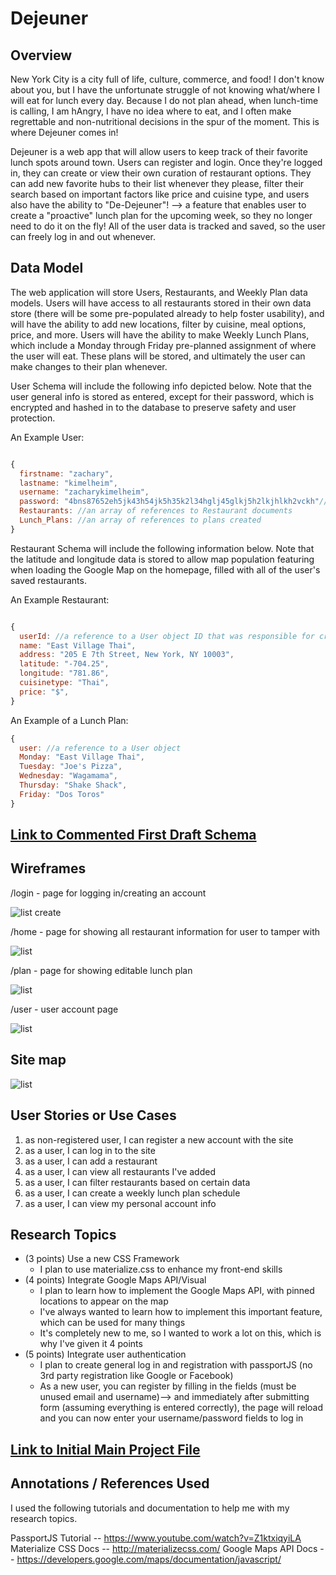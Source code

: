 
# Dejeuner

## Overview

New York City is a city full of life, culture, commerce, and food! I don't know about you, but I have the
unfortunate struggle of not knowing what/where I will eat for lunch every day. Because I do not plan ahead,
when lunch-time is calling, I am hAngry, I have no idea where to eat, and I often make regrettable and non-nutritional decisions in the spur of the moment. This is where Dejeuner comes in!

Dejeuner is a web app that will allow users to keep track of their favorite lunch spots around town. Users can register and login. Once they're logged in, they can create or view their own curation of restaurant options. They can add new favorite hubs to their list whenever they please, filter their search based on important factors like price and cuisine type, and users also have the ability to "De-Dejeuner"! --> a feature that enables user to create a "proactive" lunch plan for the upcoming week, so they no longer need to do it on the fly! All of the user data is tracked and saved, so the user can freely log in and out whenever.


## Data Model

The web application will store Users, Restaurants, and Weekly Plan data models. Users will have access
to all restaurants stored in their own data store (there will be some pre-populated already to help foster usability), and will have the ability to add new locations, filter by cuisine, meal options, price, and more. Users will have the ability to make Weekly Lunch Plans, which include a Monday through Friday pre-planned assignment of where the user will eat. These plans will be stored, and ultimately the user can make changes to their plan whenever.

User Schema will include the following info depicted below. Note that the user general info is stored as entered, except for their password, which is encrypted and hashed in to the database to preserve safety and user protection.

An Example User:

```javascript

{
  firstname: "zachary",
  lastname: "kimelheim",
  username: "zacharykimelheim",
  password: "4bns87652eh5jk43h54jk5h35k2l34hglj45glkj5h2lkjhlkh2vckh"// a password hash,
  Restaurants: //an array of references to Restaurant documents
  Lunch_Plans: //an array of references to plans created
}
```

Restaurant Schema will include the following information below. Note that the latitude and longitude data is stored to allow map population featuring when loading the Google Map on the homepage, filled with all of the user's saved restaurants.  

An Example Restaurant:

```javascript

{
  userId: //a reference to a User object ID that was responsible for creating this restaurant
  name: "East Village Thai",
  address: "205 E 7th Street, New York, NY 10003",
  latitude: "-704.25",
  longitude: "781.86",
  cuisinetype: "Thai",
  price: "$",
}
```

An Example of a Lunch Plan:
```javascript
{
  user: //a reference to a User object
  Monday: "East Village Thai",
  Tuesday: "Joe's Pizza",
  Wednesday: "Wagamama",
  Thursday: "Shake Shack",
  Friday: "Dos Toros"
}
```

## [Link to Commented First Draft Schema](db.js)

## Wireframes

/login - page for logging in/creating an account

![list create](documentation/login.png)

/home - page for showing all restaurant information for user to tamper with

![list](documentation/home.png)

/plan - page for showing editable lunch plan

![list](documentation/plan.png)

/user - user account page

![list](documentation/user.png)

## Site map

![list](documentation/sitemap.png)

## User Stories or Use Cases

1. as non-registered user, I can register a new account with the site
2. as a user, I can log in to the site
3. as a user, I can add a restaurant
4. as a user, I can view all restaurants I've added
5. as a user, I can filter restaurants based on certain data
6. as a user, I can create a weekly lunch plan schedule
7. as a user, I can view my personal account info

## Research Topics

* (3 points) Use a new CSS Framework
    * I plan to use materialize.css to enhance my front-end skills
* (4 points) Integrate Google Maps API/Visual
    * I plan to learn how to implement the Google Maps API, with pinned locations to appear on the map
    * I've always wanted to learn how to implement this important feature, which can be used for many things
    * It's completely new to me, so I wanted to work a lot on this, which is why I've given it 4 points
* (5 points) Integrate user authentication
    * I plan to create general log in and registration with passportJS (no 3rd party registration like Google or Facebook)
    * As a new user, you can register by filling in the fields (must be unused email and username)--> and immediately after submitting form (assuming everything is entered correctly), the page will reload and you can now enter your username/password fields to log in  

## [Link to Initial Main Project File](app.js)


## Annotations / References Used

I used the following tutorials and documentation to help me with my research topics.

PassportJS Tutorial -- https://www.youtube.com/watch?v=Z1ktxiqyiLA
Materialize CSS Docs -- http://materializecss.com/
Google Maps API Docs -- https://developers.google.com/maps/documentation/javascript/
